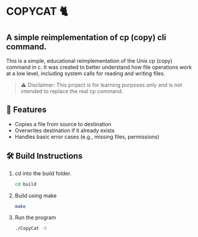 # COPYCAT 🐈

## A simple reimplementation of cp (copy) cli command.

This is a simple, educational reimplementation of the Unix cp (copy) command in c. It was created to better understand how file operations work at a low level, including system calls for reading and writing files.

> ⚠️ Disclaimer: This project is for learning purposes only and is not intended to replace the real cp command.

## 📂 Features

- Copies a file from source to destination
- Overwrites destination if it already exists
- Handles basic error cases (e.g., missing files, permissions)

## 🛠️ Build Instructions

1. cd into the build folder.
   ```bash
   cd build
   ```
2. Build using make
   ```bash
   make
   ```
3. Run the program
   ```bash
   ./CopyCat -h
   ```
